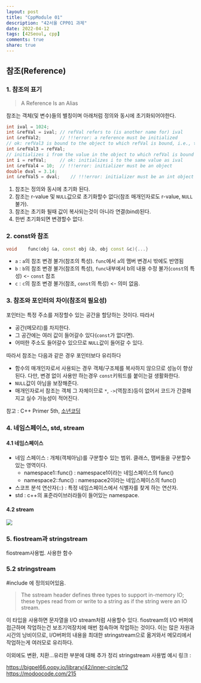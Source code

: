 ```yaml
---
layout: post
title: "CppModule 01"
description: "42서울 CPP01 과제"
date: 2022-04-12
tags: [42Seoul, cpp]
comments: true
share: true
---
```


## 참조(Reference)

### 1. 참조의 표기
> A Reference Is an Alias

참조는 객체(및 변수)들의 별칭이며 아래처럼 정의와 동시에 초기화되어야한다.
```cpp
int ival = 1024;
int &refVal = ival;	// refVal refers to (is another name for) ival
int &refVal2;		// !!!error: a reference must be initialized
// ok: refVal3 is bound to the object to which refVal is bound, i.e., to ival
int &refVal3 = refVal;
// initializes i from the value in the object to which refVal is bound
int i = refVal;		// ok: initializes i to the same value as ival
int &refVal4 = 10;	// !!!error: initializer must be an object
double dval = 3.14;
int &refVal5 = dval;	// !!!error: initializer must be an int object
```
1. 참조는 정의와 동시에 초기화 된다.
2. 참조는 r-value 및 `NULL`값으로 초기화할수 없다(참조 매개인자로도 r-value, `NULL`불가).
3. 참조는 초기화 될때 값이 복사되는것이 아니라 연결(bind)된다.
4. 한번 초기화되면 변경할수 없다.

### 2. const와 참조
```cpp
void	func(obj &a, const obj &b, obj const &c){...}
```
- `a` : `a`의 참조 변경 불가(참조의 특성). `func`에서 `a`의 맴버 변경시 밖에도 반영됨
- `b` : `b`의 참조 변경 불가(참조의 특성), `func`내부에서 b의 내용 수정 불가(`const`의 특성) <- `const` 참조
- `c` : `c`의 참조 변경 불가(참조, `const`의 특성) <- 의미 없음.

### 3. 참조와 포인터의 차이(참조의 필요성)
포인터는 특정 주소를 저장할수 있는 공간을 할당하는 것이다. 따라서
- 공간(메모리)를 차지한다.
- 그 공간에는 여러 값이 들어갈수 있다(`const`가 없다면).
- 어떠한 주소도 들어갈수 있으므로 `NULL`값이 들어갈 수 있다.

따라서 참조는 다음과 같은 경우 포인터보다 유리하다
- 함수의 매개인자로서 사용되는 경우 객체/구조체를 복사하지 않으므로 성능이 향상된다. 다만, 변경 없이 사용만 하는경우 `const`키워드를 붙이는걸 생활화한다.
- `NULL`값이 아님을 보장해준다.
- 매개인자로서 참조는 객체 그 자체이므로 `*`, `->`(역참조)등이 없어서 코드가 간결해지고 실수 가능성이 적어진다.

참고 : C++ Primer 5th, [소년코딩](https://boycoding.tistory.com/217)

### 4. 네임스페이스, std, stream
#### 4.1 네임스페이스
- 네임 스페이스 : 개체(객체아님)를 구분할수 있는 범위. 클래스, 맴버들을 구분할수 있는 영역이다.
    - namespace1::func() : namespace1이라는 네임스페이스의 func()
    - namespace2::func() : namespace2이라는 네임스페이스의 func()
- 스코프 분석 연산자(::) : 특정 네임스페이스에서 식별자를 찾게 하는 연산자.
- std : c++의 표준라이브러라들이 들어있는 namespace.

#### 4.2 stream
![](https://i.stack.imgur.com/miPch.png)

### 5. fiostream과 stringstream
fiostream사용법.
사용한 함수

### 5.2 stringstream
#include <sstream>에 정의되어있음.
> The sstream header defines three types to support in-memory IO; these types read from or write to a string as if the string were an IO stream.

이 타입을 사용하면 문자열을 I/O stream처럼 사용할수 있다. fiostream의 I/O 버퍼에 접근하며 작업하는건 보조기억장치에 매번 접속하며 작업하는 것이다. 이는 많은 자원과 시간의 낭비이므로, I/O버퍼의 내용을 최대한 stringstream으로 옮겨와서 메모리에서 작업하는게 여러모로 유리하다.

이외에도 변환, 치환...유리한 부분에 대해 추가 정리
stringstream 사용법 예시 링크 : 

https://bigpel66.oopy.io/library/42/inner-circle/12
https://modoocode.com/215